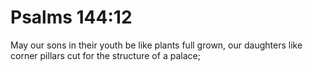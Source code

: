 # Psalms 144:12

May our sons in their youth be like plants full grown, our daughters like corner pillars cut for the structure of a palace;
